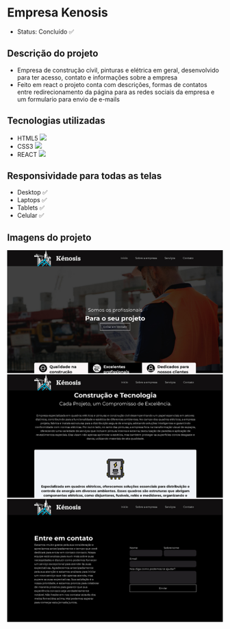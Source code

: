 

<h1>Empresa Kenosis</h1>
  
 <ul>
   <li> Status: Concluído ✅ </li>
 </ul>


<h2>Descrição do projeto</h2>
<ul>
  <li>Empresa de construção cívil, pinturas e elétrica em geral, desenvolvido para ter acesso, contato e informações sobre a empresa</li>
  <li>Feito em react o projeto conta com descrições, formas de contatos entre redirecionamento da página para as redes sociais da empresa e um formulario para envio de e-mails</li>
</ul>


  <h2>Tecnologias utilizadas</h2>
  <ul>
    <li>HTML5 <img src="https://cdn.jsdelivr.net/gh/devicons/devicon/icons/html5/html5-original.svg" width="13px"/></li>
    <li>CSS3 <img src="https://cdn.jsdelivr.net/gh/devicons/devicon/icons/css3/css3-original.svg" width="13px"/> </li>
    <li>REACT <img src="https://cdn.jsdelivr.net/gh/devicons/devicon/icons/react/react-original.svg" width="13px"/></li>
  </ul>

  <h2>
    Responsividade para todas as telas
  </h2>

  <ul>
    <li>Desktop ✅</li>
    <li>Laptops ✅</li>
    <li>Tablets ✅</li>
    <li>Celular ✅</li>
  </ul>


  <h2>Imagens do projeto</h2>
  <img src="./src/assets/github/img1.jpg"/>
  <img src="./src/assets/github/img2.jpg"/>
  <img src="./src/assets/github/servicesimg.jpg"/>

